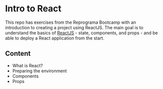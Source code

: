 # Intro to React
This repo has exercises from the Reprograma Bootcamp with an introduction to creating a project using ReactJS. 
The main goal is to understand the basics of [ReactJS](https://reactjs.org/) - state, components, and props - and be able to deploy a React application from the start.

## Content

- What is React?
- Preparing the environment
- Components
- Props
